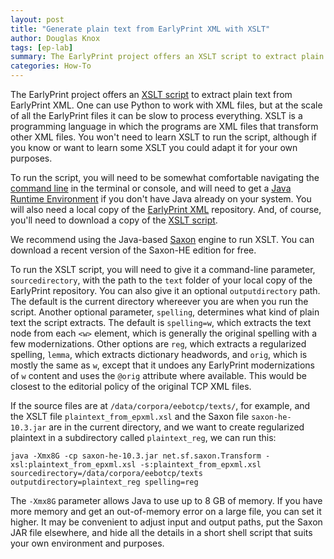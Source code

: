 ```yaml
---
layout: post
title: "Generate plain text from EarlyPrint XML with XSLT"
author: Douglas Knox
tags: [ep-lab]
summary: The EarlyPrint project offers an XSLT script to extract plain text from EarlyPrint XML. 
categories: How-To
---
```


The EarlyPrint project offers an <a href="/assets/xsl/plaintext_from_epxml.xsl" download>XSLT script</a> to extract plain text from EarlyPrint XML. One can use Python to work with XML files, but at the scale of all the EarlyPrint files it can be slow to process everything. XSLT is a programming language in which the programs are XML files that transform other XML files. You won't need to learn XSLT to run the script, although if you know or want to learn some XSLT you could adapt it for your own purposes.

To run the script, you will need to be somewhat comfortable navigating the [command line](https://programminghistorian.org/en/lessons/intro-to-bash) in the terminal or console, and will need to get a [Java Runtime Environment](https://openjdk.java.net/install/) if you don't have Java already on your system. You will also need a local copy of the [EarlyPrint XML](https://bitbucket.org/eads004/eebotcp/) repository. And, of course, you'll need to download a copy of the [XSLT script](/assets/xsl/plaintext_from_epxml.xsl).

We recommend using the Java-based [Saxon](https://www.saxonica.com/download/java.xml) engine to run XSLT. You can download a recent version of the Saxon-HE edition for free.

To run the XSLT script, you will need to give it a command-line parameter, `sourcedirectory`, with the path to the `text` folder of your local copy of the EarlyPrint repository. You can also give it an optional `outputdirectory` path. The default is the current directory whereever you are when you run the script. Another optional parameter, `spelling`, determines what kind of plain text the script extracts. The default is `spelling=w`, which extracts the text node from each `<w>` element, which is generally the original spelling with a few modernizations. Other options are `reg`, which extracts a regularized spelling, `lemma`, which extracts dictionary headwords, and `orig`, which is mostly the same as `w`, except that it undoes any EarlyPrint modernizations of `w` content and uses the `@orig` attribute where available. This would be closest to the editorial policy of the original TCP XML files.

If the source files are at `/data/corpora/eebotcp/texts/`, for example, and the XSLT file `plaintext_from_epxml.xsl` and the Saxon file `saxon-he-10.3.jar` are in the current directory, and we want to create regularized plaintext in a subdirectory called `plaintext_reg`, we can run this:

`java -Xmx8G -cp saxon-he-10.3.jar net.sf.saxon.Transform -xsl:plaintext_from_epxml.xsl -s:plaintext_from_epxml.xsl sourcedirectory=/data/corpora/eebotcp/texts outputdirectory=plaintext_reg spelling=reg`

The `-Xmx8G` parameter allows Java to use up to 8 GB of memory. If you have more memory and get an out-of-memory error on a large file, you can set it higher. It may be convenient to adjust input and output paths, put the Saxon JAR file elsewhere, and hide all the details in a short shell script that suits your own environment and purposes.



